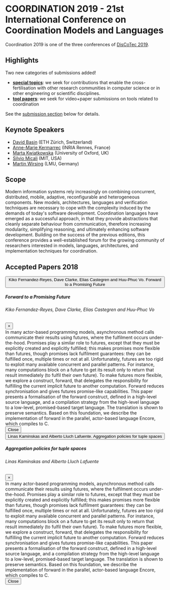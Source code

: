 # COORDINATION 2019 - 21st International Conference on Coordination Models and Languages

Coordination 2019 is one of the three conferences of [DisCoTec 2019](https://www.discotec.org/2019/).


## Highlights

Two new categories of submissions added!
* **[special topics](#special-topics)**: we seek for contributions that enable the cross-fertilisation with other research communities in computer science or in other engineering or scientific disciplines.
* **[tool papers](#tool-papers)**: we seek for video+paper submissions on tools related to coordination

See the [submission section](#submissions) below for details.


## Keynote Speakers
* [David Basin](https://www.inf.ethz.ch/personal/basin/) (ETH Zürich, Switzerland)
* [Anne-Marie Kermarrec](https://www.irisa.fr/asap/?page_id=179) (INRIA Rennes, France)
* [Marta Kwiatkowska](http://www.cs.ox.ac.uk/marta.kwiatkowska/) (University of Oxford, UK)
* [Silvio Micali](https://people.csail.mit.edu/silvio/) (MIT, USA)
* [Martin Wirsing](https://www.sosy-lab.org/people/wirsing/) (LMU, Germany)

## Scope
Modern information systems rely increasingly on combining concurrent, distributed, mobile, adaptive, reconfigurable and heterogeneous components. New models, architectures, languages and verification techniques are necessary to cope with the complexity induced by the demands of today's software development. Coordination languages have emerged as a successful approach, in that they provide abstractions that cleanly separate behaviour from communication, therefore increasing modularity, simplifying reasoning, and ultimately enhancing software development. Building on the success of the previous editions, this conference provides a well-established forum for the growing community of researchers interested in models, languages, architectures, and implementation techniques for coordination.

## Accepted Papers 2018

<button type="button" class="btn btn-light" data-toggle="modal" data-target="#paper1">
  Kiko Fernandez-Reyes, Dave Clarke, Elias Castegren and Huu-Phuc Vo. Forward to a Promising Future
</button>

<!-- Modal -->
<div class="modal fade" id="paper1" tabindex="-1" role="dialog" aria-labelledby="Forward-to-a-Promising-Future" aria-hidden="true">
  <div class="modal-dialog modal-dialog-scrollable" role="document">
    <div class="modal-content">
      <div class="modal-header">
        <h5 class="modal-title" id="Forward-to-a-Promising-Future">Forward to a Promising Future</h5>
        <h6 class="pl-2">Kiko Fernandez-Reyes, Dave Clarke, Elias Castegren and Huu-Phuc Vo</h6>
        <button type="button" class="close" data-dismiss="modal" aria-label="Close">
          <span aria-hidden="true">&times;</span>
        </button>
      </div>
      <div class="modal-body">
      In many actor-based programming models, asynchronous method calls communicate their results using futures,
 where the fulfilment occurs under-the-hood. Promises play a similar role to futures, except that they must be explicitly created and explicitly fulfilled;
this makes promises more flexible than futures, though promises lack fulfilment guarantees: they can be fulfilled once, multiple times or not at all. Unfortunately, futures are too rigid to exploit many available concurrent and parallel patterns. For instance, many computations block on a future to get its result only to return that result immediately (to fulfil their own future).
To make futures more flexible, we explore a construct, forward, that delegates the responsibility for fulfilling the current implicit future to another computation. Forward reduces synchronisation and gives futures promise-like capabilities. This paper presents a formalisation of the forward construct, defined in a high-level source language, and a compilation strategy from the high-level language to a low-level, promised-based target language.
The translation is shown to preserve semantics. Based on this foundation, we describe the implementation of forward in the parallel, actor-based language Encore, which compiles to C.
      </div>
      <div class="modal-footer">
        <button type="button" class="btn btn-secondary" data-dismiss="modal">Close</button>
      </div>
    </div>
  </div>
</div>


<button type="button" class="btn btn-light" data-toggle="modal" data-target="#paper2">
  Linas Kaminskas and Alberto Lluch Lafuente. Aggregation policies for tuple spaces
</button>

<!-- Modal -->
<div class="modal fade" id="paper2" tabindex="-1" role="dialog" aria-labelledby="Aggregation-policies-for-tuple-spaces" aria-hidden="true">
  <div class="modal-dialog modal-dialog-scrollable" role="document">
    <div class="modal-content">
      <div class="modal-header">
        <h5 class="modal-title" id="Aggregation-policies-for-tuple-spaces">Aggregation policies for tuple spaces</h5>
        <h6 class="pl-2">Linas Kaminskas and Alberto Lluch Lafuente</h6>
        <button type="button" class="close" data-dismiss="modal" aria-label="Close">
          <span aria-hidden="true">&times;</span>
        </button>
      </div>
      <div class="modal-body">
      In many actor-based programming models, asynchronous method calls communicate their results using futures,
 where the fulfilment occurs under-the-hood. Promises play a similar role to futures, except that they must be explicitly created and explicitly fulfilled;
this makes promises more flexible than futures, though promises lack fulfilment guarantees: they can be fulfilled once, multiple times or not at all. Unfortunately, futures are too rigid to exploit many available concurrent and parallel patterns. For instance, many computations block on a future to get its result only to return that result immediately (to fulfil their own future).
To make futures more flexible, we explore a construct, forward, that delegates the responsibility for fulfilling the current implicit future to another computation. Forward reduces synchronisation and gives futures promise-like capabilities. This paper presents a formalisation of the forward construct, defined in a high-level source language, and a compilation strategy from the high-level language to a low-level, promised-based target language.
The translation is shown to preserve semantics. Based on this foundation, we describe the implementation of forward in the parallel, actor-based language Encore, which compiles to C.
      </div>
      <div class="modal-footer">
        <button type="button" class="btn btn-secondary" data-dismiss="modal">Close</button>
      </div>
    </div>
  </div>
</div>
